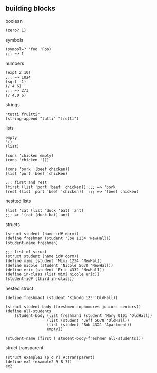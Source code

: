 ## building blocks 

boolean

```racket
(zero? 1)
```

symbols

```racket
(symbol=? 'foo 'Foo)
;;; => f
```

numbers

```racket
(expt 2 10)
;;; => 1024
(sqrt -1)
(/ 4 6)
;;; => 2/3
(/ 4.0 6)
```

strings

```racket
"tutti fruitti"
(string-append "tutti" "frutti")
```

lists

```racket
empty
'()
(list)

(cons 'chicken empty)
(cons 'chicken '())

(cons 'pork '(beef chicken))
(list 'port 'beef 'chicken)

;;; first and rest
(first (list 'port 'beef 'chicken)) ;;; => 'pork
(rest (list 'port 'beef 'chicken))  ;;; => '(beef chicken)

```


nestted lists

```racket
(list 'cat (list 'duck 'bat) 'ant)
;;; => '(cat (duck bat) ant)
```


structs

```racket
(struct student (name id# dorm))
(define freshman (student 'Joe 1234 'NewHall))
(student-name freshman)
```

```racket
;;; list of struct
(struct student (name id# dorm))
(define mimi (student 'Mimi 1234 'NewHal))
(define nicole (student 'Nicole 5678 'NewHall))
(define eric (student 'Eric 4332 'NewHall))
(define in-class (list mimi nicole eric))
(student-id# (third in-class))
```

nested struct

```racket
(define freshman1 (student 'Kikodo 123 'OldHall))

(struct student-body (freshmen sophomores juniors seniors))
(define all-students
    (student-body (list freshman1 (student 'Mary 0101 'OldHall))
                  (list (student 'Jeff 5678 'OldHall))
                  (list (student 'Bob 4321 'Apartment))
                  empty))

(student-name (first ( student-body-freshmen all-students)))                
```


struct transparent

```racket
(struct example2 (p q r) #:transparent)
(define ex2 (example2 9 8 7))
ex2
```

